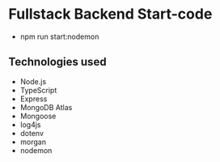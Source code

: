 # Fullstack Backend Start-code

- npm run start:nodemon

## Technologies used

- Node.js
- TypeScript
- Express
- MongoDB Atlas
- Mongoose
- log4js
- dotenv
- morgan
- nodemon

